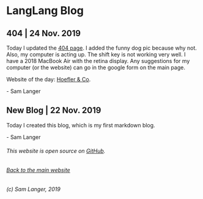 # LangLang Blog

## 404 | 24 Nov. 2019
Today I updated the [404 page](langlang.tech/ahninyaernggoe). I added the funny dog pic because why not. Also, my computer is acting up. The shift key is not working very well. I have a 2018 MacBook Air with the retina display. Any suggestions for my computer (or the website) can go in the google form on the main page.

Website of the day: [Hoefler & Co](typography.com).

\- Sam Langer

## New Blog | 22 Nov. 2019
Today I created this blog, which is my first markdown blog.

\- Sam Langer


###### This website is open source on [GitHub](https://github.com/KazZBodnar/KazZBodnar.github.io).

###### [Back to the main website](/index.html)

###### (c) Sam Langer, 2019
